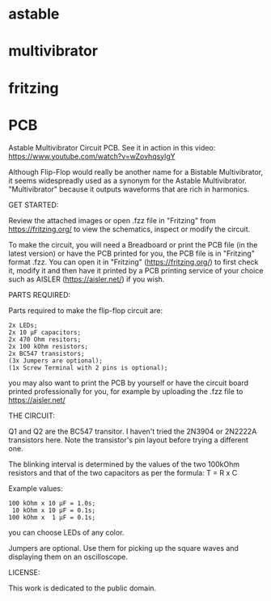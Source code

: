 # astable
# multivibrator
# fritzing 
# PCB


Astable Multivibrator Circuit PCB.
See it in action in this video: https://www.youtube.com/watch?v=wZovhqsylgY

Although Flip-Flop would really be another name for a Bistable Multivibrator, it seems widespreadly used as a synonym for the Astable Multivibrator.
"Multivibrator" because it outputs waveforms that are rich in harmonics.




GET STARTED:

Review the attached images or 
open .fzz file in "Fritzing" from https://fritzing.org/ to view the schematics, inspect or modify the circuit.

To make the circuit, you will need a Breadboard or print the PCB file (in the latest version) 
or have the PCB printed for you, the PCB file is in "Fritzing" format .fzz. 
You can open it in "Fritzing" (https://fritzing.org/) to first check it, 
modify it and then have it printed by a PCB printing service of your choice such as AISLER (https://aisler.net/) if you wish.



PARTS REQUIRED:

Parts required to make the flip-flop circuit are:

	2x LEDs;
	2x 10 μF capacitors;
	2x 470 Ohm resitors;
	2x 100 kOhm resistors;
	2x BC547 transistors;
	(3x Jumpers are optional);
	(1x Screw Terminal with 2 pins is optional);

you may also want to print the PCB by yourself or have the circuit board printed professionally for you, 
for example by uploading the .fzz file to https://aisler.net/




THE CIRCUIT:

Q1 and Q2 are the BC547 transitor.
I haven't tried the 2N3904 or 2N2222A transistors here. 
Note the transistor's pin layout before trying a different one.

The blinking interval is determined by the values of the two 100kOhm resistors and that of the two capacitors as per the formula: T = R x C

Example values:

	100 kOhm x 10 μF = 1.0s;
	 10 kOhm x 10 μF = 0.1s;
  	100 kOhm x  1 μF = 0.1s;

you can choose LEDs of any color.

Jumpers are optional. Use them for picking up the square waves and displaying them on an oscilloscope.




LICENSE:

This work is dedicated to the public domain. 





